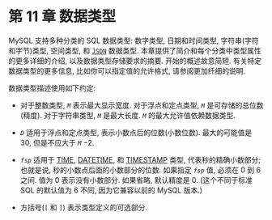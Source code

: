 # 第 11 章 数据类型

MySQL 支持多种分类的 SQL 数据类型: 数字类型, 日期和时间类型, 字符串(字符和字节)类型, 空间类型, 和 [`JSON`](json.md) 数据类型. 本章提供了简介和每个分类中类型属性的更多详细的介绍, 以及数据类型存储要求的摘要. 开始的概述故意简短. 有关特定数据类型的更多信息, 比如你可以指定值的允许格式, 请参阅更加纤细的说明.

数据类型描述使用如下约定:

- 对于整数类型, *`M`* 表示最大显示宽度. 对于浮点和定点类型, *`M`* 是可存储的总位数(精度). 对于字符串类型, *`M`* 是最大长度. *`M`* 的最大允许值依赖数据类型.

- *`D`* 适用于浮点和定点类型, 表示小数点后的位数(小数位数). 最大的可能值是 30, 但是不应大于 *`M`* −2.

- *`fsp`* 适用于 [TIME](time.md), [DATETIME](datetime.md), 和 [TIMESTAMP](datetime.md) 类型, 代表秒的精确小数部分; 也就是说, 秒的小数点后面的小数部分的位数. 如果指定 *`fsp`* 值, 必须在 0 到 6 之间. 值为 0 表示没有小数部分. 如果省略, 默认精度是 0. (这个不同于标准 SQL 的默认值为 6 不同, 因为它兼容以前的 MySQL 版本.)

- 方括号(`[` 和 `]`) 表示类型定义的可选部分.
